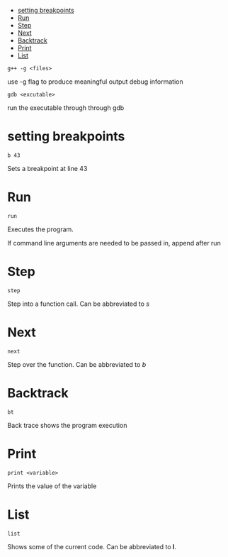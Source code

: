 <!-- vim-markdown-toc GFM -->

* [setting breakpoints](#setting-breakpoints)
* [Run](#run)
* [Step](#step)
* [Next](#next)
* [Backtrack](#backtrack)
* [Print](#print)
* [List](#list)

<!-- vim-markdown-toc -->

`g++ -g <files>`

use -g flag to produce meaningful output debug information

`gdb <excutable>`

run the executable through through gdb

# setting breakpoints

`b 43`

Sets a breakpoint at line 43

# Run

`run`

Executes the program.

If command line arguments are needed to be passed in, append after run

# Step

`step`

Step into a function call. Can be abbreviated to *s*

# Next

`next`

Step over the function. Can be abbreviated to *b*

# Backtrack

`bt`

Back trace shows the program execution

# Print

`print <variable>`

Prints the value of the variable

# List

`list`

Shows some of the current code. Can be abbreviated to **l**.
